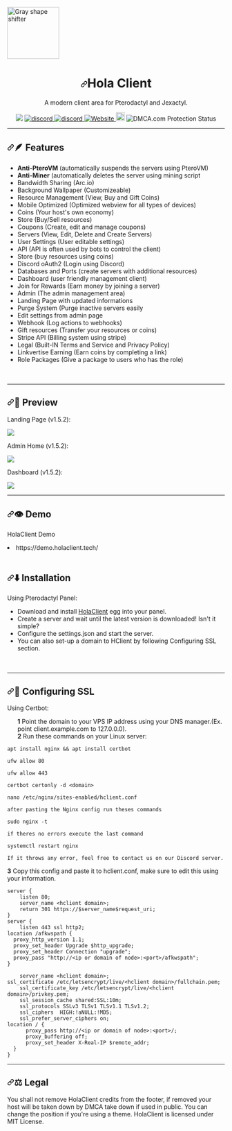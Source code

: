 <img src="https://media.discordapp.net/attachments/1082632266506850344/1108449684709703770/image.png" alt="Gray shape shifter" height="120" style="max-width: 100%;"></a></p>
<h1 align="center" tabindex="-1" dir="auto"><a class="anchor" aria-hidden="true" href=""><svg class="octicon octicon-link" viewBox="0 0 16 16" version="1.1" width="16" height="16" aria-hidden="true"><path d="m7.775 3.275 1.25-1.25a3.5 3.5 0 1 1 4.95 4.95l-2.5 2.5a3.5 3.5 0 0 1-4.95 0 .751.751 0 0 1 .018-1.042.751.751 0 0 1 1.042-.018 1.998 1.998 0 0 0 2.83 0l2.5-2.5a2.002 2.002 0 0 0-2.83-2.83l-1.25 1.25a.751.751 0 0 1-1.042-.018.751.751 0 0 1-.018-1.042Zm-4.69 9.64a1.998 1.998 0 0 0 2.83 0l1.25-1.25a.751.751 0 0 1 1.042.018.751.751 0 0 1 .018 1.042l-1.25 1.25a3.5 3.5 0 1 1-4.95-4.95l2.5-2.5a3.5 3.5 0 0 1 4.95 0 .751.751 0 0 1-.018 1.042.751.751 0 0 1-1.042.018 1.998 1.998 0 0 0-2.83 0l-2.5 2.5a1.998 1.998 0 0 0 0 2.83Z"></path></svg></a>Hola Client</h1>
<p align="center" dir="auto">A modern client area for Pterodactyl and Jexactyl.</p>
               <p align="center">
<a><img src="https://img.shields.io/github/downloads/CR072/HolaClient/total"/>
<a href="https://discord.gg/CvqRH9TrYK"><img src="https://img.shields.io/discord/1038719273658499072?color=blue&label=Discord&logo=HolaClient&logoColor=blue" alt="discord" />
<a href="https://discord.gg/Dms5dsmVAs"><img src="https://img.shields.io/discord/977112336873697310?color=blue&label=Holasmp&logoColor=blue" alt="discord" />
<a href="https://holaclient.tech/docs"><img alt="Website" src="https://img.shields.io/website?down_color=lightred&down_message=Offline&label=Docs&up_color=green&up_message=Online&url=https%3A%2F%2Fholaclient.tech%2F">
<a  href="https://github.com/CR072/HolaClient/stargazers"><img src="https://img.shields.io/github/stars/CR072/HolaClient?label=%E2%AD%90" height="20"/></a>
<a title="DMCA.com Protection Status" class="dmca-badge"> <img src ="https://images.dmca.com/Badges/dmca_protected_sml_120l.png?ID=e9d599e3-a4a0-4254-a47c-2c7767465532"  alt="DMCA.com Protection Status" /></a>
<hr>
<h2 tabindex="-1" dir="auto"><a id="user-content-star-what-features-" class="anchor" aria-hidden="true" href="#star-what-features-"><svg class="octicon octicon-link" viewBox="0 0 16 16" version="1.1" width="16" height="16" aria-hidden="true"><path d="m7.775 3.275 1.25-1.25a3.5 3.5 0 1 1 4.95 4.95l-2.5 2.5a3.5 3.5 0 0 1-4.95 0 .751.751 0 0 1 .018-1.042.751.751 0 0 1 1.042-.018 1.998 1.998 0 0 0 2.83 0l2.5-2.5a2.002 2.002 0 0 0-2.83-2.83l-1.25 1.25a.751.751 0 0 1-1.042-.018.751.751 0 0 1-.018-1.042Zm-4.69 9.64a1.998 1.998 0 0 0 2.83 0l1.25-1.25a.751.751 0 0 1 1.042.018.751.751 0 0 1 .018 1.042l-1.25 1.25a3.5 3.5 0 1 1-4.95-4.95l2.5-2.5a3.5 3.5 0 0 1 4.95 0 .751.751 0 0 1-.018 1.042.751.751 0 0 1-1.042.018 1.998 1.998 0 0 0-2.83 0l-2.5 2.5a1.998 1.998 0 0 0 0 2.83Z"></path></svg></a><g-emoji class="g-emoji" alias="star" fallback-src="https://github.githubassets.com/images/icons/emoji/unicode/2b50.png">🪶</g-emoji> Features</h2>
<ul dir="auto">
<li><b>Anti-PteroVM</b> (automatically suspends the servers using PteroVM)</li>
<li><b>Anti-Miner</b> (automatically deletes the server using mining script</li>
<li>Bandwidth Sharing (Arc.io)</li>
<li>Background Wallpaper (Customizeable)</li>
<li>Resource Management (View, Buy and Gift Coins)</li>
<li>Mobile Optimized (Optimized webview for all types of devices)</li>
<li>Coins (Your host's own economy)</li>
<li>Store (Buy/Sell resources)</li>
<li>Coupons (Create, edit and manage coupons)</li>
<li>Servers (View, Edit, Delete and Create Servers)</li>
<li>User Settings (User editable settings)</li>
<li>API (API is often used by bots to control the client)</li>
<li>Store (buy resources using coins)</li>
<li>Discord oAuth2 (Login using Discord)</li>
<li>Databases and Ports (create servers with additional resources)</li>
<li>Dashboard (user friendly management client)</li>
<li>Join for Rewards (Earn money by joining a server)</li>
<li>Admin (The admin management area)</li>
<li>Landing Page with updated informations</li>
<li>Purge System (Purge inactive servers easily</li>
<li>Edit settings from admin page</li>
<li>Webhook (Log actions to webhooks)</li>
<li>Gift resources (Transfer your resources or coins)</li>
<li>Stripe API (Billing system using stripe)</li>
<li>Legal (Built-IN Terms and Service and Privacy Policy)</li>
<li>Linkvertise Earning (Earn coins by completing a link)</li>
<li>Role Packages (Give a package to users who has the role)
<br><br><br></li>
</ul>
<hr>
   <h2 tabindex="-1" dir="auto"><a id="user-content-zap--fast-implementation" class="anchor" aria-hidden="true" href="#zap--fast-implementation"><svg class="octicon octicon-link" viewBox="0 0 16 16" version="1.1" width="16" height="16" aria-hidden="true"><path d="m7.775 3.275 1.25-1.25a3.5 3.5 0 1 1 4.95 4.95l-2.5 2.5a3.5 3.5 0 0 1-4.95 0 .751.751 0 0 1 .018-1.042.751.751 0 0 1 1.042-.018 1.998 1.998 0 0 0 2.83 0l2.5-2.5a2.002 2.002 0 0 0-2.83-2.83l-1.25 1.25a.751.751 0 0 1-1.042-.018.751.751 0 0 1-.018-1.042Zm-4.69 9.64a1.998 1.998 0 0 0 2.83 0l1.25-1.25a.751.751 0 0 1 1.042.018.751.751 0 0 1 .018 1.042l-1.25 1.25a3.5 3.5 0 1 1-4.95-4.95l2.5-2.5a3.5 3.5 0 0 1 4.95 0 .751.751 0 0 1-.018 1.042.751.751 0 0 1-1.042.018 1.998 1.998 0 0 0-2.83 0l-2.5 2.5a1.998 1.998 0 0 0 0 2.83Z"></path></svg></a><g-emoji class="g-emoji" alias="zap" fallback-src="https://github.githubassets.com/images/icons/emoji/unicode/26a1.png">👀</g-emoji>  Preview</h2>
<p dir="auto">Landing Page (v1.5.2):</p>
<img src="https://media.discordapp.net/attachments/1082636619804323860/1105976516346662933/image.png">
<br/>
<p dir="auto">Admin Home (v1.5.2):</p>
<img src="https://media.discordapp.net/attachments/1082636619804323860/1105974686338257037/image.png">
<br/>
<p dir="auto">Dashboard (v1.5.2):</p>
<img src="https://media.discordapp.net/attachments/1082636619804323860/1105976030814011453/image.png">
<br/>
<hr>
   <h2 tabindex="-1" dir="auto"><a id="user-content-zap--fast-implementation" class="anchor" aria-hidden="true" href=""><svg class="octicon octicon-link" viewBox="0 0 16 16" version="1.1" width="16" height="16" aria-hidden="true"><path d="m7.775 3.275 1.25-1.25a3.5 3.5 0 1 1 4.95 4.95l-2.5 2.5a3.5 3.5 0 0 1-4.95 0 .751.751 0 0 1 .018-1.042.751.751 0 0 1 1.042-.018 1.998 1.998 0 0 0 2.83 0l2.5-2.5a2.002 2.002 0 0 0-2.83-2.83l-1.25 1.25a.751.751 0 0 1-1.042-.018.751.751 0 0 1-.018-1.042Zm-4.69 9.64a1.998 1.998 0 0 0 2.83 0l1.25-1.25a.751.751 0 0 1 1.042.018.751.751 0 0 1 .018 1.042l-1.25 1.25a3.5 3.5 0 1 1-4.95-4.95l2.5-2.5a3.5 3.5 0 0 1 4.95 0 .751.751 0 0 1-.018 1.042.751.751 0 0 1-1.042.018 1.998 1.998 0 0 0-2.83 0l-2.5 2.5a1.998 1.998 0 0 0 0 2.83Z"></path></svg></a><g-emoji class="g-emoji" alias="zap" fallback-src="https://github.githubassets.com/images/icons/emoji/unicode/26a1.png">👁️</g-emoji>  Demo</h2>
<p dir="auto">HolaClient Demo</p>
   <li> https://demo.holaclient.tech/ </li>
   <br></hr>
<h2 tabindex="-1" dir="auto"><a id="user-content-zap--fast-implementation" class="anchor" aria-hidden="true" href="#zap--fast-implementation"><svg class="octicon octicon-link" viewBox="0 0 16 16" version="1.1" width="16" height="16" aria-hidden="true"><path d="m7.775 3.275 1.25-1.25a3.5 3.5 0 1 1 4.95 4.95l-2.5 2.5a3.5 3.5 0 0 1-4.95 0 .751.751 0 0 1 .018-1.042.751.751 0 0 1 1.042-.018 1.998 1.998 0 0 0 2.83 0l2.5-2.5a2.002 2.002 0 0 0-2.83-2.83l-1.25 1.25a.751.751 0 0 1-1.042-.018.751.751 0 0 1-.018-1.042Zm-4.69 9.64a1.998 1.998 0 0 0 2.83 0l1.25-1.25a.751.751 0 0 1 1.042.018.751.751 0 0 1 .018 1.042l-1.25 1.25a3.5 3.5 0 1 1-4.95-4.95l2.5-2.5a3.5 3.5 0 0 1 4.95 0 .751.751 0 0 1-.018 1.042.751.751 0 0 1-1.042.018 1.998 1.998 0 0 0-2.83 0l-2.5 2.5a1.998 1.998 0 0 0 0 2.83Z"></path></svg></a><g-emoji class="g-emoji" alias="zap" fallback-src="https://github.githubassets.com/images/icons/emoji/unicode/26a1.png">⬇️</g-emoji>  Installation</h2>
<p dir="auto">Using Pterodactyl Panel:</p>
<ul dir="auto">
   <li>Download and install <a href="https://github.com/ItzBenoitXD/holaclient-installer">HolaClient</a> egg into your panel.</li>
<li>Create a server and wait until the latest version is downloaded! Isn't it simple?</li>
<li>Configure the settings.json and start the server.</li>   
<li>You can also set-up a domain to HClient by following Configuring SSL section.
<br><br><br></li>
</ul>
               <hr>
               <h2 tabindex="-1" dir="auto"><a id="user-content-zap--fast-implementation" class="anchor" aria-hidden="true" href="#zap--fast-implementation"><svg class="octicon octicon-link" viewBox="0 0 16 16" version="1.1" width="16" height="16" aria-hidden="true"><path d="m7.775 3.275 1.25-1.25a3.5 3.5 0 1 1 4.95 4.95l-2.5 2.5a3.5 3.5 0 0 1-4.95 0 .751.751 0 0 1 .018-1.042.751.751 0 0 1 1.042-.018 1.998 1.998 0 0 0 2.83 0l2.5-2.5a2.002 2.002 0 0 0-2.83-2.83l-1.25 1.25a.751.751 0 0 1-1.042-.018.751.751 0 0 1-.018-1.042Zm-4.69 9.64a1.998 1.998 0 0 0 2.83 0l1.25-1.25a.751.751 0 0 1 1.042.018.751.751 0 0 1 .018 1.042l-1.25 1.25a3.5 3.5 0 1 1-4.95-4.95l2.5-2.5a3.5 3.5 0 0 1 4.95 0 .751.751 0 0 1-.018 1.042.751.751 0 0 1-1.042.018 1.998 1.998 0 0 0-2.83 0l-2.5 2.5a1.998 1.998 0 0 0 0 2.83Z"></path></svg></a><g-emoji class="g-emoji" alias="zap" fallback-src="https://github.githubassets.com/images/icons/emoji/unicode/26a1.png">💠</g-emoji>  Configuring SSL</h2>
<p dir="auto">Using Certbot:</p>
<ul dir="auto">

<strong>1</strong>  Point the domain to your VPS IP address using your DNS manager.(Ex. point client.example.com to 127.0.0.0).
   <br>
<strong>2</strong>  Run these commands on your Linux server:
   </ul>

    apt install nginx && apt install certbot
   
    ufw allow 80
   
    ufw allow 443
   
    certbot certonly -d <domain>
   
    nano /etc/nginx/sites-enabled/hclient.conf
    
    after pasting the Nginx config run theses commands
    
    sudo nginx -t
   
    if theres no errors execute the last command
   
    systemctl restart nginx
    
    If it throws any error, feel free to contact us on our Discord server.
               
<strong>3</strong>  Copy this config and paste it to hclient.conf, make sure to edit this using your information.
```Nginx
server {
    listen 80;
    server_name <hclient domain>;
    return 301 https://$server_name$request_uri;
}
server {
    listen 443 ssl http2;
location /afkwspath {
  proxy_http_version 1.1;
  proxy_set_header Upgrade $http_upgrade;
  proxy_set_header Connection "upgrade";
  proxy_pass "http://<ip or domain of node>:<port>/afkwspath";
}

    server_name <hclient domain>;
ssl_certificate /etc/letsencrypt/live/<hclient domain>/fullchain.pem;
    ssl_certificate_key /etc/letsencrypt/live/<hclient domain>/privkey.pem;
    ssl_session_cache shared:SSL:10m;
    ssl_protocols SSLv3 TLSv1 TLSv1.1 TLSv1.2;
    ssl_ciphers  HIGH:!aNULL:!MD5;
    ssl_prefer_server_ciphers on;
location / {
      proxy_pass http://<ip or domain of node>:<port>/;
      proxy_buffering off;
      proxy_set_header X-Real-IP $remote_addr;
  }
}
```
<hr>               
<h2 tabindex="-1" dir="auto"><a id="user-content-zap--fast-implementation" class="anchor" aria-hidden="true" href="#zap--fast-implementation"><svg class="octicon octicon-link" viewBox="0 0 16 16" version="1.1" width="16" height="16" aria-hidden="true"><path d="m7.775 3.275 1.25-1.25a3.5 3.5 0 1 1 4.95 4.95l-2.5 2.5a3.5 3.5 0 0 1-4.95 0 .751.751 0 0 1 .018-1.042.751.751 0 0 1 1.042-.018 1.998 1.998 0 0 0 2.83 0l2.5-2.5a2.002 2.002 0 0 0-2.83-2.83l-1.25 1.25a.751.751 0 0 1-1.042-.018.751.751 0 0 1-.018-1.042Zm-4.69 9.64a1.998 1.998 0 0 0 2.83 0l1.25-1.25a.751.751 0 0 1 1.042.018.751.751 0 0 1 .018 1.042l-1.25 1.25a3.5 3.5 0 1 1-4.95-4.95l2.5-2.5a3.5 3.5 0 0 1 4.95 0 .751.751 0 0 1-.018 1.042.751.751 0 0 1-1.042.018 1.998 1.998 0 0 0-2.83 0l-2.5 2.5a1.998 1.998 0 0 0 0 2.83Z"></path></svg></a><g-emoji class="g-emoji" alias="zap" fallback-src="https://github.githubassets.com/images/icons/emoji/unicode/26a1.png">⚖️</g-emoji>  Legal</h2>
<p dir="auto">You shall not remove HolaClient credits from the footer, if removed your host will be taken down by DMCA take down if used in public. You can change the position if you're using a theme. HolaClient is licensed under MIT License.</p>

